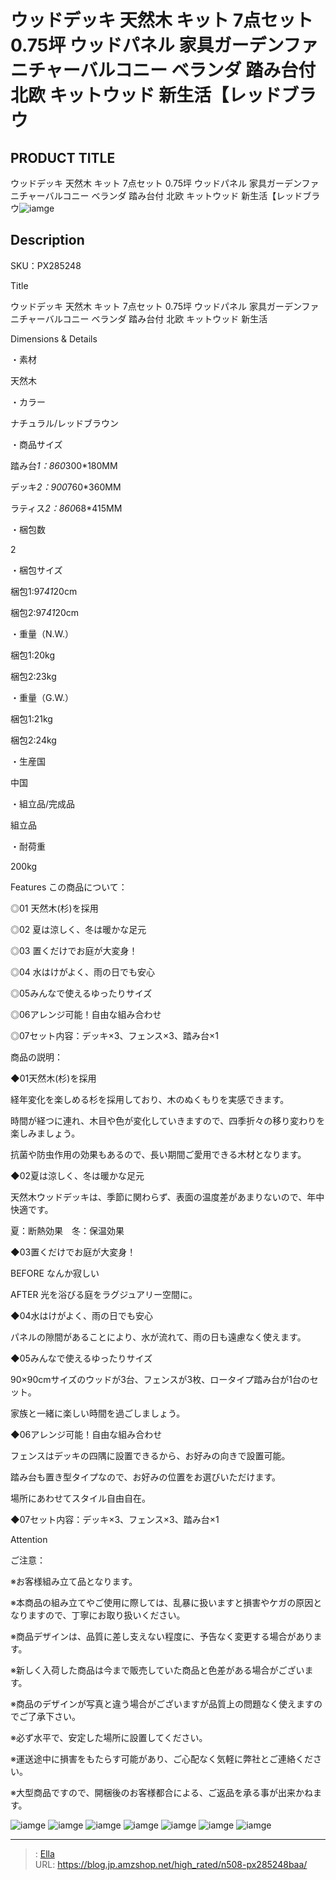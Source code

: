 # ウッドデッキ 天然木 キット 7点セット 0.75坪 ウッドパネル 家具ガーデンファニチャーバルコニー ベランダ 踏み台付 北欧 キットウッド 新生活【レッドブラウ


## PRODUCT TITLE 

ウッドデッキ 天然木 キット 7点セット 0.75坪 ウッドパネル 家具ガーデンファニチャーバルコニー ベランダ 踏み台付 北欧 キットウッド 新生活【レッドブラウ![iamge](https://b2bfiles1.gigab2b.cn/image/wkseller/304/20220404_fc773c65ff03320e3c8e03704bc60629.jpg)

## Description

SKU：PX285248

Title

ウッドデッキ 天然木 キット 7点セット 0.75坪 ウッドパネル 家具ガーデンファニチャーバルコニー ベランダ 踏み台付 北欧 キットウッド 新生活

Dimensions &amp; Details



・素材

天然木

・カラー

ナチュラル/レッドブラウン

・商品サイズ

踏み台*1：860*300*180MM

デッキ*2：900*760*360MM

ラティス*2：860*68*415MM

・梱包数

2

・梱包サイズ

梱包1:97*41*20cm

梱包2:97*41*20cm

・重量（N.W.）

梱包1:20kg

梱包2:23kg

・重量（G.W.）

梱包1:21kg

梱包2:24kg

・生産国

中国

・組立品/完成品

組立品

・耐荷重

200kg



Features
この商品について：

◎01 天然木(杉)を採用

◎02 夏は涼しく、冬は暖かな足元

◎03 置くだけでお庭が大変身！

◎04 水はけがよく、雨の日でも安心

◎05みんなで使えるゆったりサイズ

◎06アレンジ可能！自由な組み合わせ

◎07セット内容：デッキ×3、フェンス×3、踏み台×1



商品の説明：

◆01天然木(杉)を採用

経年変化を楽しめる杉を採用しており、木のぬくもりを実感できます。

時間が経つに連れ、木目や色が変化していきますので、四季折々の移り変わりを楽しみましょう。

抗菌や防虫作用の効果もあるので、長い期間ご愛用できる木材となります。



◆02夏は涼しく、冬は暖かな足元

天然木ウッドデッキは、季節に関わらず、表面の温度差があまりないので、年中快適です。

夏：断熱効果　冬：保温効果



◆03置くだけでお庭が大変身！

BEFORE なんか寂しい

AFTER 光を浴びる庭をラグジュアリー空間に。



◆04水はけがよく、雨の日でも安心

パネルの隙間があることにより、水が流れて、雨の日も遠慮なく使えます。



◆05みんなで使えるゆったりサイズ

90×90cmサイズのウッドが3台、フェンスが3枚、ロータイプ踏み台が1台のセット。

家族と一緒に楽しい時間を過ごしましょう。



◆06アレンジ可能！自由な組み合わせ

フェンスはデッキの四隅に設置できるから、お好みの向きで設置可能。

踏み台も置き型タイプなので、お好みの位置をお選びいただけます。

場所にあわせてスタイル自由自在。



◆07セット内容：デッキ×3、フェンス×3、踏み台×1







Attention



ご注意：

※お客様組み立て品となります。

※本商品の組み立てやご使用に際しては、乱暴に扱いますと損害やケガの原因となりますので、丁寧にお取り扱いください。

※商品デザインは、品質に差し支えない程度に、予告なく変更する場合があります。

※新しく入荷した商品は今まで販売していた商品と色差がある場合がございます。

※商品のデザインが写真と違う場合がございますが品質上の問題なく使えますのでご了承下さい。

※必ず水平で、安定した場所に設置してください。

※運送途中に損害をもたらす可能があり、ご心配なく気軽に弊社とご連絡ください。

※大型商品ですので、開梱後のお客様都合による、ご返品を承る事が出来かねます。









![iamge](https://b2bfiles1.gigab2b.cn/image/wkseller/304/20220404_93a1faded59fa9cd3077d376eb2434fe.jpg)
![iamge](https://b2bfiles1.gigab2b.cn/image/wkseller/304/20220406_a4d9de20a18be30cb11eb50d761d3af0.jpg)
![iamge](https://b2bfiles1.gigab2b.cn/image/wkseller/304/20220404_b67dc73eae92fcd633eef182315ccc92.jpg)
![iamge](https://b2bfiles1.gigab2b.cn/image/wkseller/304/20220404_e4467e9c3d9d8b4a55adbb3f1df4f268.jpg)
![iamge](https://b2bfiles1.gigab2b.cn/image/wkseller/304/20220404_2aaaea7a0ad5273813a4801db6463ac9.jpg)
![iamge](https://b2bfiles1.gigab2b.cn/image/wkseller/304/20220404_cd4a76cae55e372cc36ae79dbcb45958.jpg)
![iamge](https://b2bfiles1.gigab2b.cn/image/wkseller/304/20220404_5492a74310d0bb1603d5a138ed45bd5a.jpg)


---

> : [Ella](https://blog.jp.amzshop.net/)  
> URL: https://blog.jp.amzshop.net/high_rated/n508-px285248baa/  

